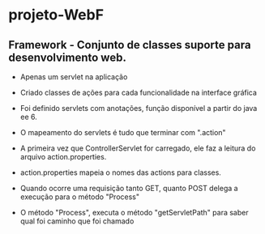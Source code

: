 # projeto-WebF
## Framework - Conjunto de classes suporte para desenvolvimento web. 

- Apenas um servlet na aplicação

- Criado classes de ações para cada funcionalidade na interface gráfica

- Foi definido servlets com anotações, função disponível a partir do java ee 6.

- O mapeamento do servlets é tudo que terminar com ".action"

- A primeira vez que ControllerServlet for carregado, ele faz a leitura do arquivo action.properties.

- action.properties mapeia o nomes das actions para classes.

- Quando ocorre uma requisição tanto GET, quanto POST delega a execução para o método "Process"

- O método "Process", executa o método "getServletPath" para saber qual foi caminho que foi chamado

